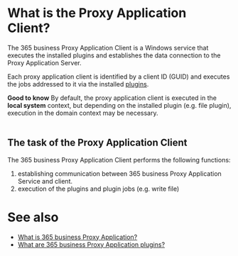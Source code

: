 # What is the Proxy Application Client?

The 365 business Proxy Application Client is a Windows service that executes the installed plugins and establishes the data connection to the Proxy Application Server.

Each proxy application client is identified by a client ID (GUID) and executes the jobs addressed to it via the installed [plugins](plugins.md).

<div class="alert alert-notice">
    <i class="fa-light fa-hand-point-up fa-lg"></i> <strong>Good to know</strong> By default, the proxy application client is executed in the <strong>local system</strong> context, but depending on the installed plugin (e.g. file plugin), execution in the domain context may be necessary.
</div>

<br/>

## The task of the Proxy Application Client

The 365 business Proxy Application Client performs the following functions:

1. establishing communication between 365 business Proxy Application Service and client.
2. execution of the plugins and plugin jobs (e.g. write file)

# See also

- [What is 365 business Proxy Application?](proxy-application-whatis.md)
- [What are 365 business Proxy Application plugins?](plugins.md)



